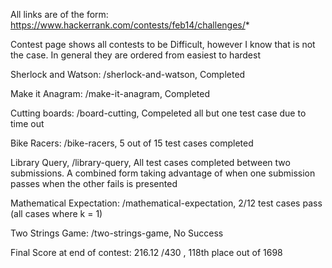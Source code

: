 All links are of the form: https://www.hackerrank.com/contests/feb14/challenges/*

Contest page shows all contests to be Difficult, however I know that is not the case. In general they are ordered from easiest to hardest

Sherlock and Watson: /sherlock-and-watson, Completed

Make it Anagram: /make-it-anagram, Completed

Cutting boards: /board-cutting, Compeleted all but one test case due to time out

Bike Racers: /bike-racers, 5 out of 15 test cases completed

Library Query, /library-query, All test cases completed between two submissions. A combined form taking advantage of when one submission passes when the other fails is presented

Mathematical Expectation: /mathematical-expectation, 2/12 test cases pass (all cases where k = 1)

Two Strings Game: /two-strings-game, No Success

Final Score at end of contest: 216.12 /430 , 118th place out of 1698
